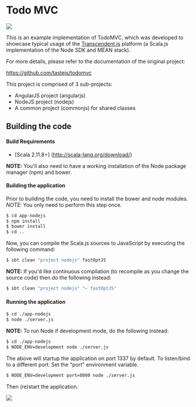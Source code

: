 # Todo MVC 
<img src="https://github.com/tastejs/todomvc/blob/master/media/logo.png">

This is an example implementation of TodoMVC, which was developed to showcase typical usage of the [Transcendent.js](https://github.com/ldaniels528/transcendent.js) platform 
(a Scala.js implementation of the Node SDK and MEAN stack).

For more details, please refer to the documentation of the original project:

https://github.com/tastejs/todomvc

This project is comprised of 3 sub-projects:
* AngularJS project (angularjs)
* NodeJS project (nodejs)
* A common project (commonjs) for shared classes

## Building the code

<a name="Build_Requirements"></a>
#### Build Requirements

* [Scala 2.11.8+] (http://scala-lang.org/download/)

**NOTE:** You'll also need to have a working installation of the Node package manager (npm) and bower.

#### Building the application

Prior to building the code, you need to install the bower and node modules. 
*NOTE*: You only need to perform this step once.

```bash
$ cd app-nodejs
$ npm install
$ bower install
$ cd ..
```

Now, you can compile the Scala.js sources to JavaScript by executing the following command:

```bash
$ sbt clean "project nodejs" fastOptJS
```

**NOTE:** If you'd like continuous compilation (to recompile as you change the source code) then do the following instead:

```bash
$ sbt clean "project nodejs" "~ fastOptJS"
```

#### Running the application

```bash
$ cd ./app-nodejs
$ node ./server.js    
```

**NOTE:** To run Node if development mode, do the following instead:

```bash
$ cd ./app-nodejs
$ NODE_ENV=development node ./server.js    
```

The above will startup the application on port 1337 by default. To listen/bind to a different port. Set the "port" environment
variable.

```bash
$ NODE_ENV=development port=8000 node ./server.js
```

Then (re)start the application.

<img src="https://github.com/ldaniels528/meansjs-todo-mvc/blob/master/todo-mvc-screenshot.png">